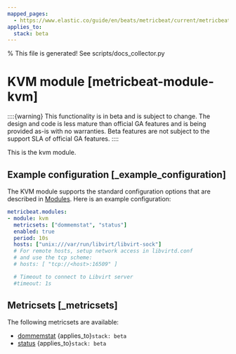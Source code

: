 ```yaml
---
mapped_pages:
  - https://www.elastic.co/guide/en/beats/metricbeat/current/metricbeat-module-kvm.html
applies_to:
  stack: beta
---
```


% This file is generated! See scripts/docs_collector.py

# KVM module [metricbeat-module-kvm]

::::{warning}
This functionality is in beta and is subject to change. The design and code is less mature than official GA features and is being provided as-is with no warranties. Beta features are not subject to the support SLA of official GA features.
::::


This is the kvm module.


## Example configuration [_example_configuration]

The KVM module supports the standard configuration options that are described in [Modules](/reference/metricbeat/configuration-metricbeat.md). Here is an example configuration:

```yaml
metricbeat.modules:
- module: kvm
  metricsets: ["dommemstat", "status"]
  enabled: true
  period: 10s
  hosts: ["unix:///var/run/libvirt/libvirt-sock"]
  # For remote hosts, setup network access in libvirtd.conf
  # and use the tcp scheme:
  # hosts: [ "tcp://<host>:16509" ]

  # Timeout to connect to Libvirt server
  #timeout: 1s
```


## Metricsets [_metricsets]

The following metricsets are available:

* [dommemstat](/reference/metricbeat/metricbeat-metricset-kvm-dommemstat.md)  {applies_to}`stack: beta`
* [status](/reference/metricbeat/metricbeat-metricset-kvm-status.md)  {applies_to}`stack: beta`
